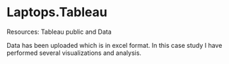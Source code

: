 # Laptops.Tableau

Resources: Tableau public  and Data

Data has been uploaded which is in excel format. In this case study I have performed several visualizations and analysis. 
